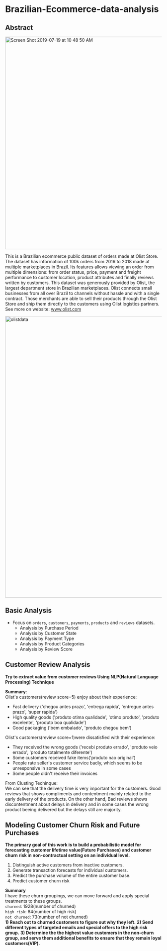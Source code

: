 # Brazilian-Ecommerce-data-analysis




## Abstract

<img width="683" alt="Screen Shot 2019-07-19 at 10 48 50 AM" src="https://user-images.githubusercontent.com/50973416/61503477-d9b28780-aa12-11e9-81ee-9ac5419ce226.png">

This is a Brazilian ecommerce public dataset of orders made at Olist Store. The dataset has information of 100k orders from 2016 to 2018 made at multiple marketplaces in Brazil. Its features allows viewing an order from multiple dimensions: from order status, price, payment and freight performance to customer location, product attributes and finally reviews written by customers. This dataset was generously provided by Olist, the largest department store in Brazilian marketplaces. Olist connects small businesses from all over Brazil to channels without hassle and with a single contract. Those merchants are able to sell their products through the Olist Store and ship them directly to the customers using Olist logistics partners. See more on website: www.olist.com

<img width="905" alt="olistdata" src="https://user-images.githubusercontent.com/50973416/61434473-044c0400-a971-11e9-91e4-9698be4277fc.png">


## Basic Analysis
 - Focus on  `orders`, `customers`, `payments`, `products` and `reviews` datasets.  
    * Analysis by Purchase Period
    * Analysis by Customer State
    * Analysis by Payment Type
    * Analysis by Product Categories
    * Analysis by Review Score

## Customer Review Analysis  
**Try to extract value from customer reviews Using NLP(Natural Language Processing) Technique**
 
**Summary**:   
Olist's customers(review score=5) enjoy about their experience:  
* Fast delivery ('chegou antes prazo', 'entrega rapida', 'entregue antes prazo', 'super rapida')
* High quality goods ('produto otima qualidade', 'otimo produto', 'produto excelente', 'produto boa qualidade')
* Good packaging ('bem embalado', 'produto chegou bem')

Olist's customers(review score=1)were dissatisfied with their experience:  
* They received the wrong goods ('recebi produto errado', 'produto veio errado', 'produto totalmente diferente')
* Some customers received fake items('produto nao original')
* People rate seller's customer service badly, which seems to be unresponsive in some cases
* Some people didn't receive their invoices

From Clusting Techinque:  
We can see that the delivery time is very important for the customers. Good reviews that shows compliments and contentment mainly related to the early delivery of the products. On the other hand, Bad reviews shows discontentment about delays in delivery and in some cases the wrong product beeing delivered but the delays still are majority.

## Modeling Customer Churn Risk and Future Purchases
**The primary goal of this work is to build a probabilistic model for forecasting customer lifetime value(Future Purchases) and customer churn risk in non-contractual setting on an individual level.**

1. Distinguish active customers from inactive customers.
2. Generate transaction forecasts for individual customers.
3. Predict the purchase volume of the entire customer base.
4. Predict customer churn risk

**Summary**  
I have these churn groupings, we can move forward and apply special treatments to these groups.  
`churned`: 1928(number of churned)  
`high risk`: 84(number of high risk)  
`not churned`: 73(number of not churned)  
**1) Reach out to churned customers to figure out why they left.**
**2) Send different types of targeted emails and special offers to the high risk group.**
**3) Determine the the highest value customers in the non-churn group, and serve them additional benefits to ensure that they remain loyal customers(VIP).**
